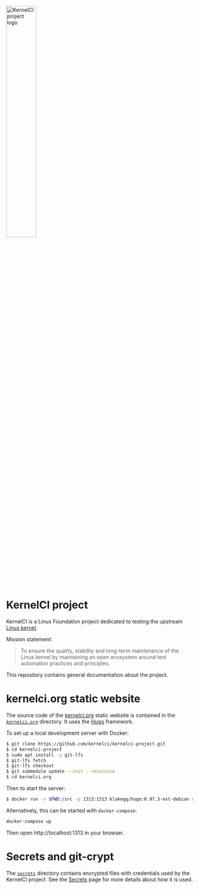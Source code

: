 <img src="https://kernelci.org/image/kernelci-horizontal-color.png"
     alt="KernelCI project logo"
     width="40%" />

KernelCI project
================

KernelCI is a Linux Foundation project dedicated to testing the upstream [Linux
kernel](https://kernel.org).

Mission statement:

> To ensure the quality, stability and long-term maintenance of the Linux
> kernel by maintaining an open ecosystem around test automation practices and
> principles.

This repository contains general documentation about the project.


kernelci.org static website
===========================

The source code of the [kernelci.org](https://kernelci.org) static website is
contained in the [`kernelci.org`](kernelci.org) directory.  It uses the
[Hugo](https://gohugo.io) framework.

To set up a local development server with Docker:

```sh
$ git clone https://github.com/kernelci/kernelci-project.git
$ cd kernelci-project
$ sudo apt install -y git-lfs
$ git-lfs fetch
$ git-lfs checkout
$ git submodule update --init --recursive
$ cd kernelci.org
```

Then to start the server:
```sh
$ docker run -v $PWD:/src -p 1313:1313 klakegg/hugo:0.97.3-ext-debian server -D
```

Alternatively, this can be started with `docker-compose`:

```sh
docker-compose up
```

Then open http://localhost:1313 in your browser.

Secrets and git-crypt
=====================

The [`secrets`](https://github.com/kernelci/kernelci-project/tree/main/secrets)
directory contains encrypted files with credentials used by the KernelCI
project.  See the [Secrets](https://kernelci.org/docs/admin/secrets/) page for
more details about how it is used.
